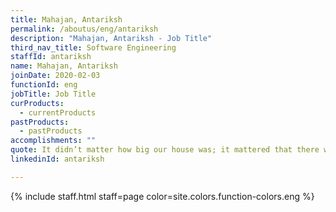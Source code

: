 ```yaml
---
title: Mahajan, Antariksh
permalink: /aboutus/eng/antariksh
description: "Mahajan, Antariksh - Job Title"
third_nav_title: Software Engineering
staffId: antariksh
name: Mahajan, Antariksh
joinDate: 2020-02-03
functionId: eng
jobTitle: Job Title
curProducts:
  - currentProducts
pastProducts:
  - pastProducts
accomplishments: ""
quote: It didn’t matter how big our house was; it mattered that there was love in it.
linkedinId: antariksh

---
```


{% include staff.html staff=page color=site.colors.function-colors.eng %}
